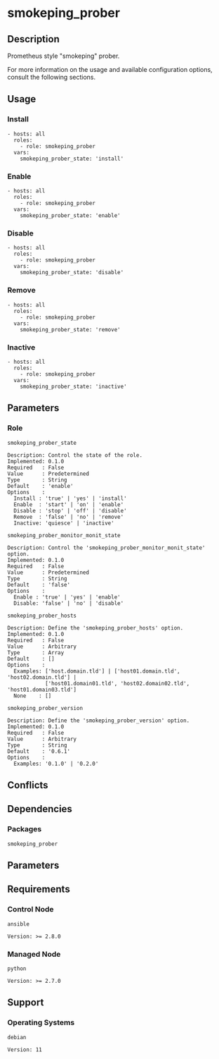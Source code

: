 # smokeping_prober

## Description

Prometheus style "smokeping" prober.

For more information on the usage and available configuration options,
consult the following sections.

## Usage

### Install

```
- hosts: all
  roles:
    - role: smokeping_prober
  vars:
    smokeping_prober_state: 'install'
```

### Enable

```
- hosts: all
  roles:
    - role: smokeping_prober
  vars:
    smokeping_prober_state: 'enable'
```

### Disable

```
- hosts: all
  roles:
    - role: smokeping_prober
  vars:
    smokeping_prober_state: 'disable'
```

### Remove

```
- hosts: all
  roles:
    - role: smokeping_prober
  vars:
    smokeping_prober_state: 'remove'
```

### Inactive

```
- hosts: all
  roles:
    - role: smokeping_prober
  vars:
    smokeping_prober_state: 'inactive'
```

## Parameters

### Role

`smokeping_prober_state`

    Description: Control the state of the role.
    Implemented: 0.1.0
    Required   : False
    Value      : Predetermined
    Type       : String
    Default    : 'enable'
    Options    :
      Install : 'true' | 'yes' | 'install'
      Enable  : 'start' | 'on' | 'enable'
      Disable : 'stop' | 'off' | 'disable'
      Remove  : 'false' | 'no' | 'remove'
      Inactive: 'quiesce' | 'inactive'

`smokeping_prober_monitor_monit_state`

    Description: Control the 'smokeping_prober_monitor_monit_state' option.
    Implemented: 0.1.0
    Required   : False
    Value      : Predetermined
    Type       : String
    Default    : 'false'
    Options    :
      Enable : 'true' | 'yes' | 'enable'
      Disable: 'false' | 'no' | 'disable'

`smokeping_prober_hosts`

    Description: Define the 'smokeping_prober_hosts' option.
    Implemented: 0.1.0
    Required   : False
    Value      : Arbitrary
    Type       : Array
    Default    : []
    Options    :
      Examples: ['host.domain.tld'] | ['host01.domain.tld', 'host02.domain.tld'] |
                ['host01.domain01.tld', 'host02.domain02.tld', 'host01.domain03.tld']
      None    : []

`smokeping_prober_version`

    Description: Define the 'smokeping_prober_version' option.
    Implemented: 0.1.0
    Required   : False
    Value      : Arbitrary
    Type       : String
    Default    : '0.6.1'
    Options    :
      Examples: '0.1.0' | '0.2.0'

## Conflicts

## Dependencies

### Packages

`smokeping_prober`

## Parameters

## Requirements

### Control Node

`ansible`

    Version: >= 2.8.0

### Managed Node

`python`

    Version: >= 2.7.0

## Support

### Operating Systems

`debian`

    Version: 11
